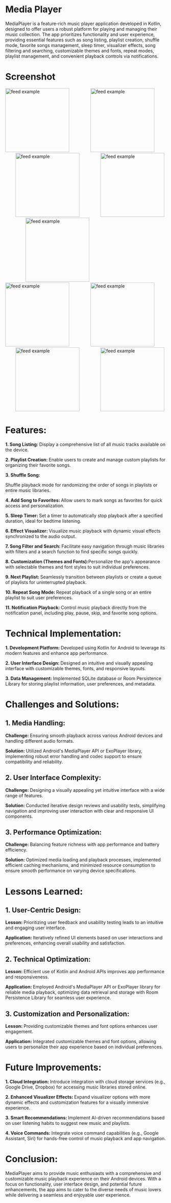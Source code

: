 # Media Player
MediaPlayer is a feature-rich music player application developed in Kotlin, designed to offer users a robust platform for playing and managing their music collection. 
The app prioritizes functionality and user experience, providing essential features such as song listing, playlist creation, shuffle mode, favorite songs management, 
sleep timer, visualizer effects, song filtering and searching, customizable themes and fonts, repeat modes, playlist management, and convenient playback controls via notifications.

# Screenshot
<p>
  <img src="https://user-images.githubusercontent.com/140700822/263239140-ad23f34b-e37b-4332-8452-116ff18fc82c.png" alt="feed example" width = "200" >
  &nbsp; &nbsp; &nbsp; &nbsp; &nbsp; &nbsp; &nbsp; &nbsp;
  <img src="https://user-images.githubusercontent.com/140700822/263239194-f0338e7a-b27a-486a-be67-352f8ff0c291.png" alt="feed example" width = "200" >
  &nbsp; &nbsp; &nbsp; &nbsp; &nbsp; &nbsp; &nbsp; &nbsp;
  <img src="https://user-images.githubusercontent.com/140700822/263239220-ceacabc0-6cb9-4e73-a3b6-e1c7f8e1f946.png" alt="feed example" width = "200" >
  &nbsp; &nbsp; &nbsp; &nbsp; &nbsp; &nbsp; &nbsp; &nbsp;
  <img src="https://user-images.githubusercontent.com/140700822/263239251-90a4acf0-fa89-4b2a-921a-ebc2a2652ef6.png" alt="feed example" width = "200" >
  &nbsp; &nbsp; &nbsp; &nbsp; &nbsp; &nbsp; &nbsp; &nbsp;
  <img src="https://user-images.githubusercontent.com/140700822/263239268-a9bc75bd-47ea-4915-adec-26ca58bf8776.png" alt="feed example" width = "200" >
  &nbsp; &nbsp; &nbsp; &nbsp; &nbsp; &nbsp; &nbsp; &nbsp;
  <img src="https://user-images.githubusercontent.com/140700822/263239330-670d4dfc-9355-4add-b24b-64ca07d48be6.png" alt="feed example" width = "200" >
  &nbsp; &nbsp; &nbsp; &nbsp; &nbsp; &nbsp; &nbsp; &nbsp;
  <img src="https://user-images.githubusercontent.com/140700822/263239395-07cc39fa-ea91-4c32-9f56-cdc18fd100bd.png" alt="feed example" width = "200" >
  &nbsp; &nbsp; &nbsp; &nbsp; &nbsp; &nbsp; &nbsp; &nbsp;
  <img src="https://user-images.githubusercontent.com/140700822/263239426-5b94939e-9f36-4dde-8c33-091132b8747e.png" alt="feed example" width = "200" >
  &nbsp; &nbsp; &nbsp; &nbsp; &nbsp; &nbsp; &nbsp; &nbsp;
  <img src="https://user-images.githubusercontent.com/140700822/263239473-53b92a43-399d-45aa-99ec-d98f3ffc199e.png" alt="feed example" width = "200" >
</p>

# Features:
<p><b>1. Song Listing: </b>Display a comprehensive list of all music tracks available on the device.</p>
<p><b>2. Playlist Creation: </b>Enable users to create and manage custom playlists for organizing their favorite songs.</p>
<p><b>3. Shuffle Song: </b></p>
<p><b></b>Shuffle playback mode for randomizing the order of songs in playlists or entire music libraries.</p>
<p><b>4. Add Song to Favorites: </b>Allow users to mark songs as favorites for quick access and personalization.</p>
<p><b>5. Sleep Timer: </b>Set a timer to automatically stop playback after a specified duration, ideal for bedtime listening.</p>
<p><b>6. Effect Visualizer: </b>Visualize music playback with dynamic visual effects synchronized to the audio output.</p>
<p><b>7. Song Filter and Search: </b>Facilitate easy navigation through music libraries with filters and a search function to find specific songs quickly.</p>
<p><b>8. Customization (Themes and Fonts):</b>Personalize the app's appearance with selectable themes and font styles to suit individual preferences.</p>
<p><b>9. Next Playlist: </b>Seamlessly transition between playlists or create a queue of playlists for uninterrupted playback.</p>
<p><b>10. Repeat Song Mode: </b>Repeat playback of a single song or an entire playlist to suit user preferences.</p>
<p><b>11. Notification Playback: </b>Control music playback directly from the notification panel, including play, pause, skip, and favorite song options.</p>


# Technical Implementation:
<p><b>1. Development Platform: </b>Developed using Kotlin for Android to leverage its modern features and enhance app performance.</p>
<p><b>2. User Interface Design: </b>Designed an intuitive and visually appealing interface with customizable themes, fonts, and responsive layouts.</p>
<p><b>3. Data Management: </b>Implemented SQLite database or Room Persistence Library for storing playlist information, user preferences, and metadata.</p>





# Challenges and Solutions:
## 1. Media Handling:
<p><b>Challenge: </b>Ensuring smooth playback across various Android devices and handling different audio formats.</p>
<p><b>Solution: </b>Utilized Android's MediaPlayer API or ExoPlayer library, implementing robust error handling and codec support to ensure compatibility and reliability.</p>

## 2. User Interface Complexity:
<p><b>Challenge: </b>Designing a visually appealing yet intuitive interface with a wide range of features.</p>
<p><b>Solution: </b>Conducted iterative design reviews and usability tests, simplifying navigation and improving user interaction with clear and responsive UI components.</p>

## 3. Performance Optimization:
<p><b>Challenge: </b>Balancing feature richness with app performance and battery efficiency.</p>
<p><b>Solution: </b>Optimized media loading and playback processes, implemented efficient caching mechanisms, and minimized resource consumption to ensure smooth performance on varying device specifications.</p>


# Lessons Learned:
## 1. User-Centric Design:
<p><b>Lesson: </b>Prioritizing user feedback and usability testing leads to an intuitive and engaging user interface.</p>
<p><b>Application: </b>Iteratively refined UI elements based on user interactions and preferences, enhancing overall usability and satisfaction.</p>

## 2. Technical Optimization:
<p><b>Lesson: </b>Efficient use of Kotlin and Android APIs improves app performance and responsiveness.</p>
<p><b>Application: </b>Employed Android's MediaPlayer API or ExoPlayer library for reliable media playback, optimizing data retrieval and storage with Room Persistence Library for seamless user experience.</p>

## 3. Customization and Personalization:
<p><b>Lesson: </b>Providing customizable themes and font options enhances user engagement.</p>
<p><b>Application: </b>Integrated customizable themes and font options, allowing users to personalize their app experience based on individual preferences.</p>


# Future Improvements:
<p><b>1. Cloud Integration: </b>Introduce integration with cloud storage services (e.g., Google Drive, Dropbox) for accessing music libraries stored online.</p>
<p><b>2. Enhanced Visualizer Effects: </b>Expand visualizer options with more dynamic effects and customization features for a visually immersive experience.</p>
<p><b>3. Smart Recommendations: </b>Implement AI-driven recommendations based on user listening habits to suggest new music and playlists.</p>
<p><b>4. Voice Commands: </b>Integrate voice command capabilities (e.g., Google Assistant, Siri) for hands-free control of music playback and app navigation.</p>


# Conclusion:
MediaPlayer aims to provide music enthusiasts with a comprehensive and customizable music playback experience on their Android devices. With a focus on functionality, user interface design, and potential future enhancements, the app aims to cater to the diverse needs of music lovers while delivering a seamless and enjoyable user experience.
